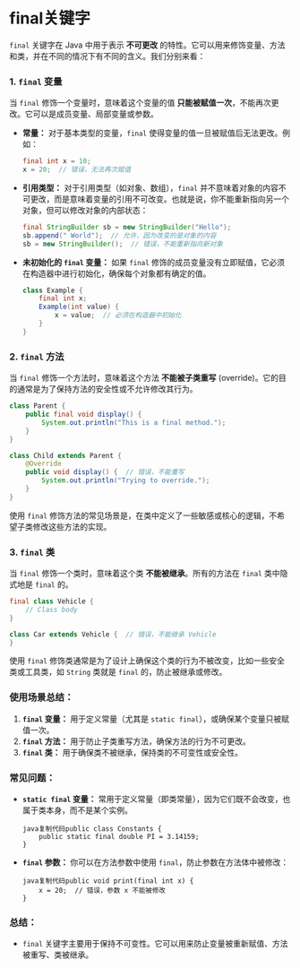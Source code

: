 # final关键字

`final` 关键字在 Java 中用于表示 **不可更改** 的特性。它可以用来修饰变量、方法和类，并在不同的情况下有不同的含义。我们分别来看：

### 1. **`final` 变量**

当 `final` 修饰一个变量时，意味着这个变量的值 **只能被赋值一次**，不能再次更改。它可以是成员变量、局部变量或参数。

- **常量：** 对于基本类型的变量，`final` 使得变量的值一旦被赋值后无法更改。例如：

  ```java
  final int x = 10;
  x = 20;  // 错误，无法再次赋值
  ```

- **引用类型：** 对于引用类型（如对象、数组），`final` 并不意味着对象的内容不可更改，而是意味着变量的引用不可改变。也就是说，你不能重新指向另一个对象，但可以修改对象的内部状态：

  ```java
  final StringBuilder sb = new StringBuilder("Hello");
  sb.append(" World");  // 允许，因为改变的是对象的内容
  sb = new StringBuilder();  // 错误，不能重新指向新对象
  ```

- **未初始化的 `final` 变量：** 如果 `final` 修饰的成员变量没有立即赋值，它必须在构造器中进行初始化，确保每个对象都有确定的值。

  ```java
  class Example {
      final int x;
      Example(int value) {
          x = value;  // 必须在构造器中初始化
      }
  }
  ```

### 2. **`final` 方法**

当 `final` 修饰一个方法时，意味着这个方法 **不能被子类重写** (override)。它的目的通常是为了保持方法的安全性或不允许修改其行为。

```java
class Parent {
    public final void display() {
        System.out.println("This is a final method.");
    }
}

class Child extends Parent {
    @Override
    public void display() {  // 错误，不能重写
        System.out.println("Trying to override.");
    }
}
```

使用 `final` 修饰方法的常见场景是，在类中定义了一些敏感或核心的逻辑，不希望子类修改这些方法的实现。

### 3. **`final` 类**

当 `final` 修饰一个类时，意味着这个类 **不能被继承**。所有的方法在 `final` 类中隐式地是 `final` 的。

```java
final class Vehicle {
    // Class body
}

class Car extends Vehicle {  // 错误，不能继承 Vehicle
}
```

使用 `final` 修饰类通常是为了设计上确保这个类的行为不被改变，比如一些安全类或工具类，如 `String` 类就是 `final` 的，防止被继承或修改。

### 使用场景总结：

1. **`final` 变量：** 用于定义常量（尤其是 `static final`），或确保某个变量只被赋值一次。
2. **`final` 方法：** 用于防止子类重写方法，确保方法的行为不可更改。
3. **`final` 类：** 用于确保类不被继承，保持类的不可变性或安全性。

### 常见问题：

- **`static final` 变量：** 常用于定义常量（即类常量），因为它们既不会改变，也属于类本身，而不是某个实例。

  ```
  java复制代码public class Constants {
      public static final double PI = 3.14159;
  }
  ```

- **`final` 参数：** 你可以在方法参数中使用 `final`，防止参数在方法体中被修改：

  ```
  java复制代码public void print(final int x) {
      x = 20;  // 错误，参数 x 不能被修改
  }
  ```

### 总结：

- `final` 关键字主要用于保持不可变性。它可以用来防止变量被重新赋值、方法被重写、类被继承。